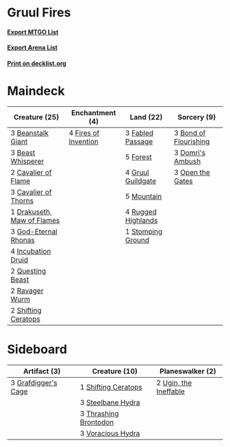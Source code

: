 # Gruul Fires

#### [Export MTGO List](../collection/Gruul%20Fires/Gruul%20Fires.txt)
#### [Export Arena List](../collection/Gruul%20Fires/Gruul%20Fires_arena.txt)
#### [Print on decklist.org](http://decklist.org/?deckmain=3%09Beanstalk%20Giant%0A3%09Beast%20Whisperer%0A3%09Bond%20of%20Flourishing%0A2%09Cavalier%20of%20Flame%0A3%09Cavalier%20of%20Thorns%0A3%09Domri's%20Ambush%0A1%09Drakuseth,%20Maw%20of%20Flames%0A3%09Fabled%20Passage%0A4%09Fires%20of%20Invention%0A5%09Forest%0A3%09God-Eternal%20Rhonas%0A4%09Gruul%20Guildgate%0A4%09Incubation%20Druid%0A5%09Mountain%0A3%09Open%20the%20Gates%0A2%09Questing%20Beast%0A2%09Ravager%20Wurm%0A4%09Rugged%20Highlands%0A2%09Shifting%20Ceratops%0A1%09Stomping%20Ground&deckside=3%09Grafdigger's%20Cage%0A1%09Shifting%20Ceratops%0A3%09Steelbane%20Hydra%0A3%09Thrashing%20Brontodon%0A2%09Ugin,%20the%20Ineffable%0A3%09Voracious%20Hydra)
# Maindeck

|                                            Creature (25)                                            |                                        Enchantment (4)                                        |                                          Land (22)                                          |                                          Sorcery (9)                                           |
|-----------------------------------------------------------------------------------------------------|-----------------------------------------------------------------------------------------------|---------------------------------------------------------------------------------------------|------------------------------------------------------------------------------------------------|
|3 [Beanstalk Giant](http://gatherer.wizards.com/Pages/Card/Details.aspx?multiverseid=473111)         |4 [Fires of Invention](http://gatherer.wizards.com/Pages/Card/Details.aspx?multiverseid=473087)|3 [Fabled Passage](http://gatherer.wizards.com/Pages/Card/Details.aspx?multiverseid=473206)  |3 [Bond of Flourishing](http://gatherer.wizards.com/Pages/Card/Details.aspx?multiverseid=461082)|
|3 [Beast Whisperer](http://gatherer.wizards.com/Pages/Card/Details.aspx?multiverseid=452873)         |                                                                                               |5 [Forest](http://gatherer.wizards.com/Pages/Card/Details.aspx?multiverseid=439860)          |3 [Domri's Ambush](http://gatherer.wizards.com/Pages/Card/Details.aspx?multiverseid=461119)     |
|2 [Cavalier of Flame](http://gatherer.wizards.com/Pages/Card/Details.aspx?multiverseid=466879)       |                                                                                               |4 [Gruul Guildgate](http://gatherer.wizards.com/Pages/Card/Details.aspx?multiverseid=376359) |3 [Open the Gates](http://gatherer.wizards.com/Pages/Card/Details.aspx?multiverseid=457277)     |
|3 [Cavalier of Thorns](http://gatherer.wizards.com/Pages/Card/Details.aspx?multiverseid=466921)      |                                                                                               |5 [Mountain](http://gatherer.wizards.com/Pages/Card/Details.aspx?multiverseid=439859)        |                                                                                                |
|1 [Drakuseth, Maw of Flames](http://gatherer.wizards.com/Pages/Card/Details.aspx?multiverseid=466890)|                                                                                               |4 [Rugged Highlands](http://gatherer.wizards.com/Pages/Card/Details.aspx?multiverseid=420935)|                                                                                                |
|3 [God-Eternal Rhonas](http://gatherer.wizards.com/Pages/Card/Details.aspx?multiverseid=461090)      |                                                                                               |1 [Stomping Ground](http://gatherer.wizards.com/Pages/Card/Details.aspx?multiverseid=405110) |                                                                                                |
|4 [Incubation Druid](http://gatherer.wizards.com/Pages/Card/Details.aspx?multiverseid=457275)        |                                                                                               |                                                                                             |                                                                                                |
|2 [Questing Beast](http://gatherer.wizards.com/Pages/Card/Details.aspx?multiverseid=473133)          |                                                                                               |                                                                                             |                                                                                                |
|2 [Ravager Wurm](http://gatherer.wizards.com/Pages/Card/Details.aspx?multiverseid=457344)            |                                                                                               |                                                                                             |                                                                                                |
|2 [Shifting Ceratops](http://gatherer.wizards.com/Pages/Card/Details.aspx?multiverseid=466948)       |                                                                                               |                                                                                             |                                                                                                |


# Sideboard

|                                         Artifact (3)                                         |                                         Creature (10)                                          |                                        Planeswalker (2)                                        |
|----------------------------------------------------------------------------------------------|------------------------------------------------------------------------------------------------|------------------------------------------------------------------------------------------------|
|3 [Grafdigger's Cage](http://gatherer.wizards.com/Pages/Card/Details.aspx?multiverseid=278452)|1 [Shifting Ceratops](http://gatherer.wizards.com/Pages/Card/Details.aspx?multiverseid=466948)  |2 [Ugin, the Ineffable](http://gatherer.wizards.com/Pages/Card/Details.aspx?multiverseid=460929)|
|                                                                                              |3 [Steelbane Hydra](http://gatherer.wizards.com/Pages/Card/Details.aspx?multiverseid=476040)    |                                                                                                |
|                                                                                              |3 [Thrashing Brontodon](http://gatherer.wizards.com/Pages/Card/Details.aspx?multiverseid=456570)|                                                                                                |
|                                                                                              |3 [Voracious Hydra](http://gatherer.wizards.com/Pages/Card/Details.aspx?multiverseid=466954)    |                                                                                                |

